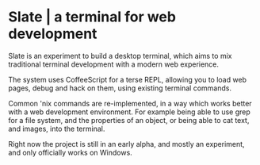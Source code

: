 
Slate | a terminal for web development 
======================================

Slate is an experiment to build a desktop terminal,
which aims to mix traditional terminal development with a modern web experience.

The system uses CoffeeScript for a terse REPL,
allowing you to load web pages, debug and hack on them,
using existing terminal commands.

Common 'nix commands are re-implemented,
in a way which works better with a web development environment.
For example being able to use grep for a file system, and the properties of an object,
or being able to cat text, and images, into the terminal.

Right now the project is still in an early alpha,
and mostly an experiment, and only officially works on Windows.

